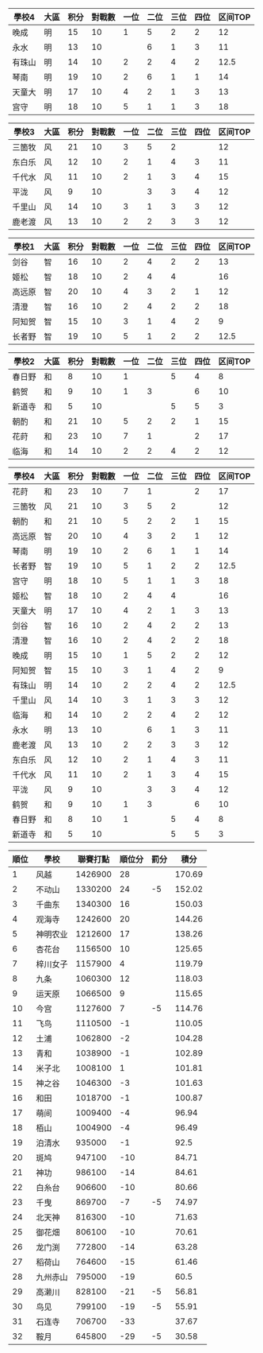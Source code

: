 | 學校4  | 大區 | 积分 | 對戰數 | 一位 | 二位 | 三位 | 四位 | 区间TOP |
| ------ | ---- | ---- | ------ | ---- | ---- | ---- | ---- | ------- |
| 晚成   | 明   | 15   | 10     | 1    | 5    | 2    | 2    | 12      |
| 永水   | 明   | 13   | 10     |      | 6    | 1    | 3    | 11      |
| 有珠山 | 明   | 14   | 10     | 2    | 2    | 4    | 2    | 12.5    |
| 琴南   | 明   | 19   | 10     | 2    | 6    | 1    | 1    | 14      |
| 天童大 | 明   | 17   | 10     | 4    | 2    | 1    | 3    | 13      |
| 宫守   | 明   | 18   | 10     | 5    | 1    | 1    | 3    | 18      |

| 學校3  | 大區 | 积分 | 對戰數 | 一位 | 二位 | 三位 | 四位 | 区间TOP |
| ------ | ---- | ---- | ------ | ---- | ---- | ---- | ---- | ------- |
| 三箇牧 | 风   | 21   | 10     | 3    | 5    | 2    |      | 12      |
| 东白乐 | 风   | 12   | 10     | 2    | 1    | 4    | 3    | 11      |
| 千代水 | 风   | 11   | 10     | 2    | 1    | 3    | 4    | 15      |
| 平泷   | 风   | 9    | 10     |      | 3    | 3    | 4    | 12      |
| 千里山 | 风   | 14   | 10     | 3    | 1    | 3    | 3    | 12      |
| 鹿老渡 | 风   | 13   | 10     | 2    | 2    | 3    | 3    | 12      |

| 學校1  | 大區 | 积分 | 對戰數 | 一位 | 二位 | 三位 | 四位 | 区间TOP |
| ------ | ---- | ---- | ------ | ---- | ---- | ---- | ---- | ------- |
| 剑谷   | 智   | 16   | 10     | 2    | 4    | 2    | 2    | 13      |
| 姬松   | 智   | 18   | 10     | 2    | 4    | 4    |      | 16      |
| 高远原 | 智   | 20   | 10     | 4    | 3    | 2    | 1    | 12      |
| 清澄   | 智   | 16   | 10     | 2    | 4    | 2    | 2    | 18      |
| 阿知贺 | 智   | 15   | 10     | 3    | 1    | 4    | 2    | 9       |
| 长者野 | 智   | 19   | 10     | 5    | 1    | 2    | 2    | 12.5    |

| 學校2  | 大區 | 积分 | 對戰數 | 一位 | 二位 | 三位 | 四位 | 区间TOP |
| ------ | ---- | ---- | ------ | ---- | ---- | ---- | ---- | ------- |
| 春日野 | 和   | 8    | 10     | 1    |      | 5    | 4    | 8       |
| 鹤贺   | 和   | 9    | 10     | 1    | 3    |      | 6    | 10      |
| 新道寺 | 和   | 5    | 10     |      |      | 5    | 5    | 3       |
| 朝酌   | 和   | 21   | 10     | 5    | 2    | 2    | 1    | 15      |
| 花莳   | 和   | 23   | 10     | 7    | 1    |      | 2    | 17      |
| 临海   | 和   | 14   | 10     | 2    | 2    | 4    | 2    | 12      |

| 學校4  | 大區 | 积分 | 對戰數 | 一位 | 二位 | 三位 | 四位 | 区间TOP |
| ------ | ---- | ---- | ------ | ---- | ---- | ---- | ---- | ------- |
| 花莳   | 和   | 23   | 10     | 7    | 1    |      | 2    | 17      |
| 三箇牧 | 风   | 21   | 10     | 3    | 5    | 2    |      | 12      |
| 朝酌   | 和   | 21   | 10     | 5    | 2    | 2    | 1    | 15      |
| 高远原 | 智   | 20   | 10     | 4    | 3    | 2    | 1    | 12      |
| 琴南   | 明   | 19   | 10     | 2    | 6    | 1    | 1    | 14      |
| 长者野 | 智   | 19   | 10     | 5    | 1    | 2    | 2    | 12.5    |
| 宫守   | 明   | 18   | 10     | 5    | 1    | 1    | 3    | 18      |
| 姬松   | 智   | 18   | 10     | 2    | 4    | 4    |      | 16      |
| 天童大 | 明   | 17   | 10     | 4    | 2    | 1    | 3    | 13      |
| 剑谷   | 智   | 16   | 10     | 2    | 4    | 2    | 2    | 13      |
| 清澄   | 智   | 16   | 10     | 2    | 4    | 2    | 2    | 18      |
| 晚成   | 明   | 15   | 10     | 1    | 5    | 2    | 2    | 12      |
| 阿知贺 | 智   | 15   | 10     | 3    | 1    | 4    | 2    | 9       |
| 有珠山 | 明   | 14   | 10     | 2    | 2    | 4    | 2    | 12.5    |
| 千里山 | 风   | 14   | 10     | 3    | 1    | 3    | 3    | 12      |
| 临海   | 和   | 14   | 10     | 2    | 2    | 4    | 2    | 12      |
| 永水   | 明   | 13   | 10     |      | 6    | 1    | 3    | 11      |
| 鹿老渡 | 风   | 13   | 10     | 2    | 2    | 3    | 3    | 12      |
| 东白乐 | 风   | 12   | 10     | 2    | 1    | 4    | 3    | 11      |
| 千代水 | 风   | 11   | 10     | 2    | 1    | 3    | 4    | 15      |
| 平泷   | 风   | 9    | 10     |      | 3    | 3    | 4    | 12      |
| 鹤贺   | 和   | 9    | 10     | 1    | 3    |      | 6    | 10      |
| 春日野 | 和   | 8    | 10     | 1    |      | 5    | 4    | 8       |
| 新道寺 | 和   | 5    | 10     |      |      | 5    | 5    | 3       |


| 順位 | 學校     | 聯賽打點 | 順位分 | 罰分 | 積分   |
| ---- | -------- | -------- | ------ | ---- | ------ |
| 1    | 风越     | 1426900  | 28     |      | 170.69 |
| 2    | 不动山   | 1330200  | 24     | -5   | 152.02 |
| 3    | 千曲东   | 1340300  | 16     |      | 150.03 |
| 4    | 观海寺   | 1242600  | 20     |      | 144.26 |
| 5    | 神明农业 | 1212600  | 17     |      | 138.26 |
| 6    | 杏花台   | 1156500  | 10     |      | 125.65 |
| 7    | 梓川女子 | 1157900  | 4      |      | 119.79 |
| 8    | 九条     | 1060300  | 12     |      | 118.03 |
| 9    | 运天原   | 1066500  | 9      |      | 115.65 |
| 10   | 今宫     | 1127600  | 7      | -5   | 114.76 |
| 11   | 飞鸟     | 1110500  | -1     |      | 110.05 |
| 12   | 土浦     | 1062800  | -2     |      | 104.28 |
| 13   | 青和     | 1038900  | -1     |      | 102.89 |
| 14   | 米子北   | 1008100  | 1      |      | 101.81 |
| 15   | 神之谷   | 1046300  | -3     |      | 101.63 |
| 16   | 和田     | 1018700  | -1     |      | 100.87 |
| 17   | 萌间     | 1009400  | -4     |      | 96.94  |
| 18   | 栢山     | 1004900  | -4     |      | 96.49  |
| 19   | 泊清水   | 935000   | -1     |      | 92.5   |
| 20   | 斑鸠     | 947100   | -10    |      | 84.71  |
| 21   | 神功     | 986100   | -14    |      | 84.61  |
| 22   | 白糸台   | 906600   | -10    |      | 80.66  |
| 23   | 千曳     | 869700   | -7     | -5   | 74.97  |
| 24   | 北天神   | 816300   | -10    |      | 71.63  |
| 25   | 御花畑   | 806100   | -10    |      | 70.61  |
| 26   | 龙门渕   | 772800   | -14    |      | 63.28  |
| 27   | 稻荷山   | 764600   | -15    |      | 61.46  |
| 28   | 九州赤山 | 795000   | -19    |      | 60.5   |
| 29   | 高濑川   | 828100   | -21    | -5   | 56.81  |
| 30   | 鸟见     | 799100   | -19    | -5   | 55.91  |
| 31   | 石连寺   | 706700   | -33    |      | 37.67  |
| 32   | 鞍月     | 645800   | -29    | -5   | 30.58  |
